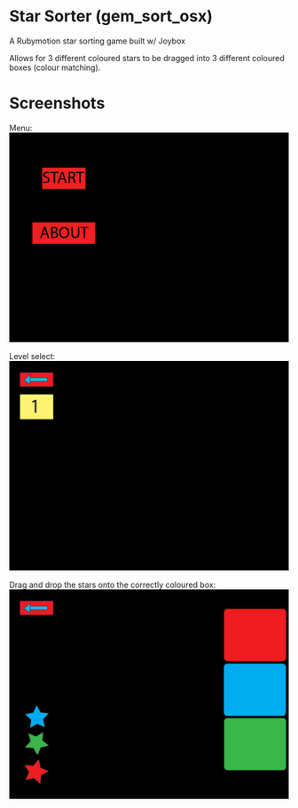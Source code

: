 Star Sorter (gem_sort_osx)
========

A Rubymotion star sorting game built w/ Joybox

Allows for 3 different coloured stars to be dragged into 3 different coloured boxes (colour matching).

Screenshots
========

Menu:
![](https://github.com/RyanonRails/gem_sort_osx/blob/master/screenshots/menu.png?raw=true)

Level select:
![](https://github.com/RyanonRails/gem_sort_osx/blob/master/screenshots/level_select.png?raw=true)

Drag and drop the stars onto the correctly coloured box:
![](https://github.com/RyanonRails/gem_sort_osx/blob/master/screenshots/star_drop.png?raw=true)

